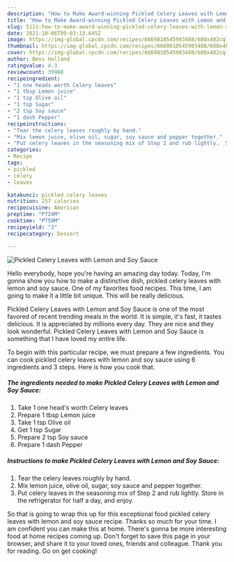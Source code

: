 ```yaml
---
description: "How to Make Award-winning Pickled Celery Leaves with Lemon and Soy Sauce"
title: "How to Make Award-winning Pickled Celery Leaves with Lemon and Soy Sauce"
slug: 5111-how-to-make-award-winning-pickled-celery-leaves-with-lemon-and-soy-sauce
date: 2021-10-06T09:03:13.645Z
image: https://img-global.cpcdn.com/recipes/6669810545983488/680x482cq70/pickled-celery-leaves-with-lemon-and-soy-sauce-recipe-main-photo.jpg
thumbnail: https://img-global.cpcdn.com/recipes/6669810545983488/680x482cq70/pickled-celery-leaves-with-lemon-and-soy-sauce-recipe-main-photo.jpg
cover: https://img-global.cpcdn.com/recipes/6669810545983488/680x482cq70/pickled-celery-leaves-with-lemon-and-soy-sauce-recipe-main-photo.jpg
author: Bess Holland
ratingvalue: 4.3
reviewcount: 39988
recipeingredient:
- "1 one heads worth Celery leaves"
- "1 tbsp Lemon juice"
- "1 tsp Olive oil"
- "1 tsp Sugar"
- "2 tsp Soy sauce"
- "1 dash Pepper"
recipeinstructions:
- "Tear the celery leaves roughly by hand."
- "Mix lemon juice, olive oil, sugar, soy sauce and pepper together."
- "Put celery leaves in the seasoning mix of Step 2 and rub lightly.  Store in the refrigerator for half a day, and enjoy."
categories:
- Recipe
tags:
- pickled
- celery
- leaves

katakunci: pickled celery leaves 
nutrition: 257 calories
recipecuisine: American
preptime: "PT24M"
cooktime: "PT50M"
recipeyield: "3"
recipecategory: Dessert

---
```



![Pickled Celery Leaves with Lemon and Soy Sauce](https://img-global.cpcdn.com/recipes/6669810545983488/680x482cq70/pickled-celery-leaves-with-lemon-and-soy-sauce-recipe-main-photo.jpg)

Hello everybody, hope you're having an amazing day today. Today, I'm gonna show you how to make a distinctive dish, pickled celery leaves with lemon and soy sauce. One of my favorites food recipes. This time, I am going to make it a little bit unique. This will be really delicious.



Pickled Celery Leaves with Lemon and Soy Sauce is one of the most favored of recent trending meals in the world. It is simple, it's fast, it tastes delicious. It is appreciated by millions every day. They are nice and they look wonderful. Pickled Celery Leaves with Lemon and Soy Sauce is something that I have loved my entire life.


To begin with this particular recipe, we must prepare a few ingredients. You can cook pickled celery leaves with lemon and soy sauce using 6 ingredients and 3 steps. Here is how you cook that.

<!--inarticleads1-->

##### The ingredients needed to make Pickled Celery Leaves with Lemon and Soy Sauce:

1. Take 1 one head&#39;s worth Celery leaves
1. Prepare 1 tbsp Lemon juice
1. Take 1 tsp Olive oil
1. Get 1 tsp Sugar
1. Prepare 2 tsp Soy sauce
1. Prepare 1 dash Pepper




<!--inarticleads2-->

##### Instructions to make Pickled Celery Leaves with Lemon and Soy Sauce:

1. Tear the celery leaves roughly by hand.
1. Mix lemon juice, olive oil, sugar, soy sauce and pepper together.
1. Put celery leaves in the seasoning mix of Step 2 and rub lightly.  Store in the refrigerator for half a day, and enjoy.




So that is going to wrap this up for this exceptional food pickled celery leaves with lemon and soy sauce recipe. Thanks so much for your time. I am confident you can make this at home. There's gonna be more interesting food at home recipes coming up. Don't forget to save this page in your browser, and share it to your loved ones, friends and colleague. Thank you for reading. Go on get cooking!
